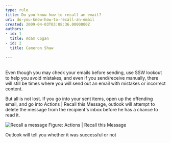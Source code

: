 ```yaml
---
type: rule
title: Do you know how to recall an email?
uri: do-you-know-how-to-recall-an-email
created: 2009-04-03T03:08:36.0000000Z
authors:
- id: 1
  title: Adam Cogan
- id: 2
  title: Cameron Shaw

---
```




<span class='intro'> 
  <br>
Even though you may check your emails before sending, use SSW lookout to help you avoid mistakes, and even if you send/receive manually, there will still be times where you will send out an email with mistakes or incorrect content. 
 </span>


  <p>But all is not lost. If you go into your sent items, open up the offending email, and go into Actions | Recall this Message, outlook will attempt to delete the message from the recipient's inbox before he has a chance to read it. </p>
<img class="ms-rteCustom-ImageArea" alt="Recall a message" src="/Standards/Communication/RulesToBetterEmail/PublishingImages/RecallMessage.JPG" /> <span class="ms-rteCustom-FigureNormal">Figure&#58; Actions | Recall this Message</span>
<p>Outlook will tell you whether it was successful or not</p>



